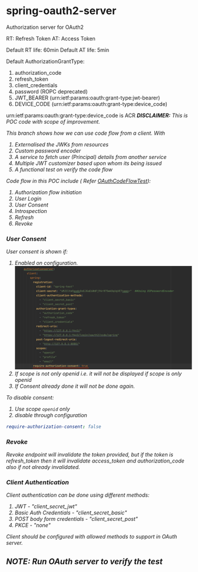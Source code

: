 # spring-oauth2-server

Authorization server for OAuth2

RT: Refresh Token
AT: Access Token

Default RT life: 60min
Default AT life: 5min

Default AuthorizationGrantType:

1. authorization_code
2. refresh_token
3. client_credentials
4. password (ROPC deprecated)
5. JWT_BEARER (urn:ietf:params:oauth:grant-type:jwt-bearer)
6. DEVICE_CODE (urn:ietf:params:oauth:grant-type:device_code)

urn:ietf:params:oauth:grant-type:device_code is ACR
<b><i>DISCLAIMER:</b> This is POC code with scope of improvement.

This branch shows how we can use code flow from a client. With

1. Externalised the JWKs from resources
2. Custom password encoder
3. A service to fetch user (Principal) details from another service
4. Multiple JWT customizer based upon whom its being issued
5. A functional test on verify the code flow

Code flow in this POC include (
Refer [OAuthCodeFlowTest](src/test/java/org/d3softtech/oauth2/server/functionaltest/OAuthCodeFlowTest.java)):

1. Authorization flow initiation
2. User Login
3. User Consent
4. Introspection
5. Refresh
6. Revoke

### User Consent 
User consent is shown if:
1. Enabled on configuration.<img src="./CONSENT-CONFIG.png">
2. If scope is not only openid i.e. it will not be displayed if scope is only openid
3. If Consent already done it will not be done again. 

To disable consent:
1. Use scope ``openid`` only
2. disable through configuration 
```yaml 
require-authorization-consent: false
```

### Revoke

Revoke endpoint will invalidate the token provided, but if the token is refresh_token then it will
invalidate access_token and authorization_code also if not already invalidated.

### Client Authentication

Client authentication can be done using different methods:

1. JWT - "client_secret_jwt"
2. Basic Auth Credentials - "client_secret_basic"
3. POST body form credentials - "client_secret_post"
4. PKCE - "none"

Client should be configured with allowed methods to support in OAuth server.

## NOTE: Run OAuth server to verify the test